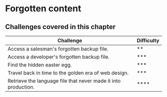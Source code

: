 # Forgotten content

## Challenges covered in this chapter

| Challenge | Difficulty |
| --------- | ---------- |
| Access a salesman's forgotten backup file. | \*\* |
| Access a developer's forgotten backup file. | \*\*\* |
| Find the hidden easter egg. | \*\*\* |
| Travel back in time to the golden era of web design. | \*\*\* |
| Retrieve the language file that never made it into production. | \*\*\*\* |

